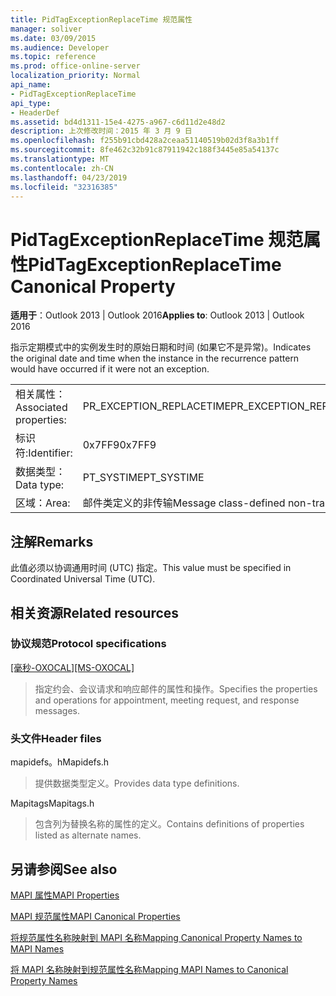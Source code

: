 ```yaml
---
title: PidTagExceptionReplaceTime 规范属性
manager: soliver
ms.date: 03/09/2015
ms.audience: Developer
ms.topic: reference
ms.prod: office-online-server
localization_priority: Normal
api_name:
- PidTagExceptionReplaceTime
api_type:
- HeaderDef
ms.assetid: bd4d1311-15e4-4275-a967-c6d11d2e48d2
description: 上次修改时间：2015 年 3 月 9 日
ms.openlocfilehash: f255b91cbd428a2ceaa51140519b02d3f8a3b1ff
ms.sourcegitcommit: 8fe462c32b91c87911942c188f3445e85a54137c
ms.translationtype: MT
ms.contentlocale: zh-CN
ms.lasthandoff: 04/23/2019
ms.locfileid: "32316385"
---
```

# <a name="pidtagexceptionreplacetime-canonical-property"></a><span data-ttu-id="0576b-103">PidTagExceptionReplaceTime 规范属性</span><span class="sxs-lookup"><span data-stu-id="0576b-103">PidTagExceptionReplaceTime Canonical Property</span></span>

  
  
<span data-ttu-id="0576b-104">**适用于**：Outlook 2013 | Outlook 2016</span><span class="sxs-lookup"><span data-stu-id="0576b-104">**Applies to**: Outlook 2013 | Outlook 2016</span></span> 
  
<span data-ttu-id="0576b-105">指示定期模式中的实例发生时的原始日期和时间 (如果它不是异常)。</span><span class="sxs-lookup"><span data-stu-id="0576b-105">Indicates the original date and time when the instance in the recurrence pattern would have occurred if it were not an exception.</span></span>
  
|||
|:-----|:-----|
|<span data-ttu-id="0576b-106">相关属性：</span><span class="sxs-lookup"><span data-stu-id="0576b-106">Associated properties:</span></span>  <br/> |<span data-ttu-id="0576b-107">PR_EXCEPTION_REPLACETIME</span><span class="sxs-lookup"><span data-stu-id="0576b-107">PR_EXCEPTION_REPLACETIME</span></span>  <br/> |
|<span data-ttu-id="0576b-108">标识符:</span><span class="sxs-lookup"><span data-stu-id="0576b-108">Identifier:</span></span>  <br/> |<span data-ttu-id="0576b-109">0x7FF9</span><span class="sxs-lookup"><span data-stu-id="0576b-109">0x7FF9</span></span>  <br/> |
|<span data-ttu-id="0576b-110">数据类型：</span><span class="sxs-lookup"><span data-stu-id="0576b-110">Data type:</span></span>  <br/> |<span data-ttu-id="0576b-111">PT_SYSTIME</span><span class="sxs-lookup"><span data-stu-id="0576b-111">PT_SYSTIME</span></span>  <br/> |
|<span data-ttu-id="0576b-112">区域：</span><span class="sxs-lookup"><span data-stu-id="0576b-112">Area:</span></span>  <br/> |<span data-ttu-id="0576b-113">邮件类定义的非传输</span><span class="sxs-lookup"><span data-stu-id="0576b-113">Message class-defined non-transmittable</span></span>  <br/> |
   
## <a name="remarks"></a><span data-ttu-id="0576b-114">注解</span><span class="sxs-lookup"><span data-stu-id="0576b-114">Remarks</span></span>

<span data-ttu-id="0576b-115">此值必须以协调通用时间 (UTC) 指定。</span><span class="sxs-lookup"><span data-stu-id="0576b-115">This value must be specified in Coordinated Universal Time (UTC).</span></span>
  
## <a name="related-resources"></a><span data-ttu-id="0576b-116">相关资源</span><span class="sxs-lookup"><span data-stu-id="0576b-116">Related resources</span></span>

### <a name="protocol-specifications"></a><span data-ttu-id="0576b-117">协议规范</span><span class="sxs-lookup"><span data-stu-id="0576b-117">Protocol specifications</span></span>

<span data-ttu-id="0576b-118">[[毫秒-OXOCAL]](https://msdn.microsoft.com/library/09861fde-c8e4-4028-9346-e7c214cfdba1%28Office.15%29.aspx)</span><span class="sxs-lookup"><span data-stu-id="0576b-118">[[MS-OXOCAL]](https://msdn.microsoft.com/library/09861fde-c8e4-4028-9346-e7c214cfdba1%28Office.15%29.aspx)</span></span>
  
> <span data-ttu-id="0576b-119">指定约会、会议请求和响应邮件的属性和操作。</span><span class="sxs-lookup"><span data-stu-id="0576b-119">Specifies the properties and operations for appointment, meeting request, and response messages.</span></span>
    
### <a name="header-files"></a><span data-ttu-id="0576b-120">头文件</span><span class="sxs-lookup"><span data-stu-id="0576b-120">Header files</span></span>

<span data-ttu-id="0576b-121">mapidefs。h</span><span class="sxs-lookup"><span data-stu-id="0576b-121">Mapidefs.h</span></span>
  
> <span data-ttu-id="0576b-122">提供数据类型定义。</span><span class="sxs-lookup"><span data-stu-id="0576b-122">Provides data type definitions.</span></span>
    
<span data-ttu-id="0576b-123">Mapitags</span><span class="sxs-lookup"><span data-stu-id="0576b-123">Mapitags.h</span></span>
  
> <span data-ttu-id="0576b-124">包含列为替换名称的属性的定义。</span><span class="sxs-lookup"><span data-stu-id="0576b-124">Contains definitions of properties listed as alternate names.</span></span>
    
## <a name="see-also"></a><span data-ttu-id="0576b-125">另请参阅</span><span class="sxs-lookup"><span data-stu-id="0576b-125">See also</span></span>



[<span data-ttu-id="0576b-126">MAPI 属性</span><span class="sxs-lookup"><span data-stu-id="0576b-126">MAPI Properties</span></span>](mapi-properties.md)
  
[<span data-ttu-id="0576b-127">MAPI 规范属性</span><span class="sxs-lookup"><span data-stu-id="0576b-127">MAPI Canonical Properties</span></span>](mapi-canonical-properties.md)
  
[<span data-ttu-id="0576b-128">将规范属性名称映射到 MAPI 名称</span><span class="sxs-lookup"><span data-stu-id="0576b-128">Mapping Canonical Property Names to MAPI Names</span></span>](mapping-canonical-property-names-to-mapi-names.md)
  
[<span data-ttu-id="0576b-129">将 MAPI 名称映射到规范属性名称</span><span class="sxs-lookup"><span data-stu-id="0576b-129">Mapping MAPI Names to Canonical Property Names</span></span>](mapping-mapi-names-to-canonical-property-names.md)

